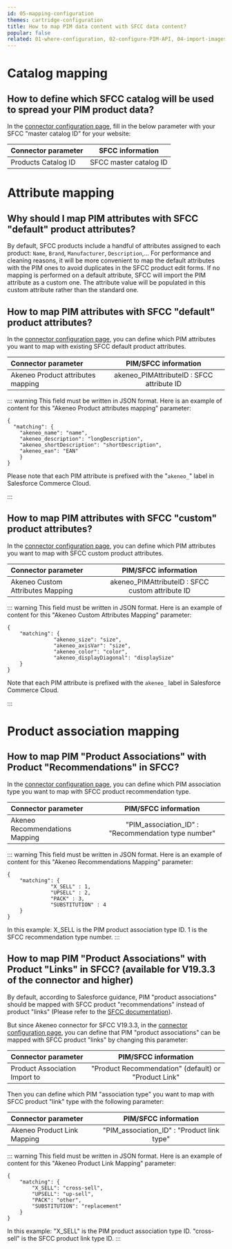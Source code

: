 ```yaml
---
id: 05-mapping-configuration
themes: cartridge-configuration
title: How to map PIM data content with SFCC data content?
popular: false
related: 01-where-configuration, 02-configure-PIM-API, 04-import-images-configuration, 06-categories-configuration, 03-products-filter-configuration
---
```

# Catalog mapping
## How to define which SFCC catalog will be used to spread your PIM product data?

In the [connector configuration page](01-where-configuration.html), fill in the below parameter with your SFCC "master catalog ID" for your website:

| Connector parameter           | SFCC information        |
| :-----------------------------| :---------------------: |
| Products Catalog ID           |  SFCC master catalog ID |

# Attribute mapping
## Why should I map PIM attributes with SFCC "default" product attributes?

By default, SFCC products include a handful of attributes assigned to each product: `Name`, `Brand`, `Manufacturer`, `Description`,...
For performance and cleaning reasons, it will be more convenient to map the default attributes with the PIM ones to avoid duplicates in the SFCC product edit forms. If no mapping is performed on a default attribute, SFCC will import the PIM attribute as a custom one. The attribute value will be populated in this custom attribute rather than the standard one.

## How to map PIM attributes with SFCC "default" product attributes?

In the [connector configuration page](01-where-configuration.html), you can define which PIM attributes you want to map with existing SFCC default product attributes.

| Connector parameter               | PIM/SFCC information                        |
| :---------------------------------| :-----------------------------------------: |
| Akeneo Product attributes mapping |  akeneo_PIMAttributeID : SFCC attribute ID  |

::: warning
This field must be written in JSON format.
Here is an example of content for this "Akeneo Product attributes mapping" parameter:
```
{
  "matching": {
    "akeneo_name": "name",
    "akeneo_description": "longDescription",
    "akeneo_shortDescription": "shortDescription",
    "akeneo_ean": "EAN"
	}
}
```
Please note that each PIM attribute is prefixed with the "`akeneo_`" label in Salesforce Commerce Cloud.

:::

## How to map PIM attributes with SFCC "custom" product attributes?

In the [connector configuration page](01-where-configuration.html), you can define which PIM attributes you want to map with SFCC custom product attributes.

| Connector parameter               | PIM/SFCC information                               |
| :---------------------------------| :------------------------------------------------: |
| Akeneo Custom Attributes Mapping  |  akeneo_PIMAttributeID : SFCC custom attribute ID  |

::: warning
This field must be written in JSON format.
Here is an example of content for this "Akeneo Custom Attributes Mapping" parameter:
```
{
	"matching": {
               "akeneo_size": "size",
               "akeneo_axisVar": "size",
               "akeneo_color": "color",
               "akeneo_displayDiagonal": "displaySize"            
	}
}
```
Note that each PIM attribute is prefixed with the `akeneo_` label in Salesforce Commerce Cloud.

:::

# Product association mapping

## How to map PIM "Product Associations" with Product "Recommendations" in SFCC?

In the [connector configuration page](01-where-configuration.html), you can define which PIM association type you want to map with SFCC product recommendation type.

| Connector parameter            | PIM/SFCC information                                 |
| :------------------------------| :--------------------------------------------------: |
| Akeneo Recommendations Mapping |  "PIM_association_ID" : "Recommendation type number" |

::: warning
This field must be written in JSON format.
Here is an example of content for this "Akeneo Recommendations Mapping" parameter:
```
{
	"matching": {
              "X_SELL" : 1,
              "UPSELL" : 2,
              "PACK" : 3,
              "SUBSTITUTION" : 4
	}
}
```
In this example:
X_SELL is the PIM product association type ID.
1 is the SFCC recommendation type number.
:::

## How to map PIM "Product Associations" with Product "Links" in SFCC? (available for V19.3.3 of the connector and higher)

By default, according to Salesforce guidance, PIM "product associations" should be mapped with SFCC product "recommendations" instead of product "links" (Please refer to the [SFCC documentation](https://documentation.b2c.commercecloud.salesforce.com/DOC2/index.jsp?topic=%2Fcom.demandware.dochelp%2FProducts%2FLinkingProducts.html&resultof=%22product%22%20%22link%22%20)).

But since Akeneo connector for SFCC V19.3.3, in the [connector configuration page](01-where-configuration.html), you can define that PIM "product associations" can be mapped with SFCC product "links" by changing this parameter:


| Connector parameter            | PIM/SFCC information                                 |
| :------------------------------| :--------------------------------------------------: |
| Product Association Import to  | "Product Recommendation" (default) or "Product Link" |

Then you can define which PIM "association type" you want to map with SFCC product "link" type with the following parameter:

| Connector parameter         | PIM/SFCC information                        |
| :---------------------------| :-----------------------------------------: |
| Akeneo Product Link Mapping |  "PIM_association_ID" : "Product link type" |

::: warning
This field must be written in JSON format.
Here is an example of content for this "Akeneo Product Link Mapping" parameter:
```
{
	"matching": {
		"X_SELL": "cross-sell",
		"UPSELL": "up-sell",
		"PACK": "other",
		"SUBSTITUTION": "replacement"
	}
}
```
In this example:
"X_SELL" is the PIM product association type ID.
"cross-sell" is the SFCC product link type ID.
:::
